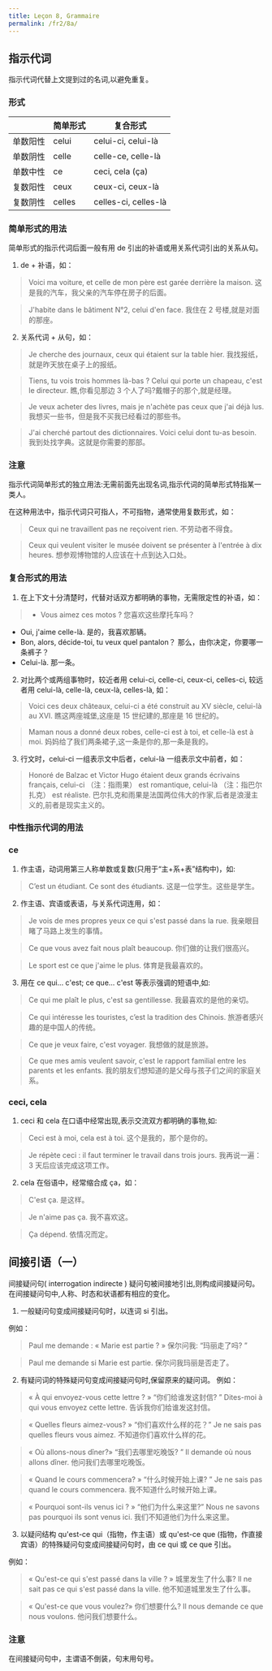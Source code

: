 ```yaml
---
title: Leçon 8, Grammaire
permalink: /fr2/8a/
---
```


## 指示代词

指示代词代替上文提到过的名词,以避免重复。

### 形式

|          | 简单形式 | 复合形式             |
| -------- | -------- | -------------------- |
| 单数阳性 | celui    | celui-ci, celui-là   |
| 单数阴性 | celle    | celle-ce, celle-là   |
| 单数中性 | ce       | ceci, cela (ça)      |
| 复数阳性 | ceux     | ceux-ci, ceux-là     |
| 复数阴性 | celles   | celles-ci, celles-là |

### 简单形式的用法

简单形式的指示代词后面一般有用 de 引出的补语或用关系代词引出的关系从句。

1. de + 补语，如：

> Voici ma voiture, et celle de mon père est garée derrière la maison.
> 这是我的汽车，我父亲的汽车停在房子的后面。

> J'habite dans le bâtiment N°2, celui d'en face.
> 我住在 2 号楼,就是对面的那座。

2. 关系代词 + 从句，如：

> Je cherche des journaux, ceux qui étaient sur la table hier.
> 我找报纸，就是昨天放在桌子上的报纸。

> Tiens, tu vois trois hommes là-bas ? Celui qui porte un chapeau, c'est le directeur.
> 瞧,你看见那边 3 个人了吗?戴帽子的那个,就是经理。

> Je veux acheter des livres, mais je n'achète pas ceux que j'ai déjà lus.
> 我想买一些书，但是我不买我已经看过的那些书。

> J'ai cherché partout des dictionnaires. Voici celui dont tu-as besoin.
> 我到处找字典。这就是你需要的那部。

### 注意

指示代词简单形式的独立用法:无需前面先出现名词,指示代词的简单形式特指某一类人。

在这种用法中，指示代词只可指人，不可指物，通常使用复数形式，如：

> Ceux qui ne travaillent pas ne reçoivent rien.
> 不劳动者不得食。

> Ceux qui veulent visiter le musée doivent se présenter à l'entrée à dix heures.
> 想参观博物馆的人应该在十点到达入口处。

### 复合形式的用法

1. 在上下文十分清楚时，代替对话双方都明确的事物，无需限定性的补语，如：

> - Vous aimez ces motos ?
>   您喜欢这些摩托车吗？

- Oui, j'aime celle-là.
  是的，我喜欢那辆。
- Bon, alors, décide-toi, tu veux quel pantalon？
  那么，由你决定，你要哪一条裤子？
- Celui-là.
  那一条。
  >

2. 对比两个或两组事物时，较近者用 celui-ci, celle-ci, ceux-ci, celles-ci, 较远者用 celui-là, celle-là, ceux-là, celles-là, 如：

> Voici ces deux châteaux, celui-ci a été construit au XV siècle, celui-là au XVI.
> 瞧这两座城堡,这座是 15 世纪建的,那座是 16 世纪的。

> Maman nous a donné deux robes, celle-ci est à toi, et celle-là est à moi.
> 妈妈给了我们两条裙子,这一条是你的,那一条是我的。

3. 行文时，celui-ci 一组表示文中后者，celui-là 一组表示文中前者，如：

> Honoré de Balzac et Victor Hugo étaient deux grands écrivains français, celui-ci （注：指雨果） est romantique, celui-là （注：指巴尔扎克） est réaliste.
> 巴尔扎克和雨果是法国两位伟大的作家,后者是浪漫主义的,前者是现实主义的。

### 中性指示代词的用法

### ce

1. 作主语，动词用第三人称单数或复数(只用于“主+系+表”结构中)，如:

> C’est un étudiant. Ce sont des étudiants.
> 这是一位学生。这些是学生。

2. 作主语、宾语或表语，与关系代词连用，如：

> Je vois de mes propres yeux ce qui s'est passé dans la rue.
> 我亲眼目睹了马路上发生的事情。

> Ce que vous avez fait nous plaît beaucoup.
> 你们做的让我们很高兴。

> Le sport est ce que j'aime le plus.
> 体育是我最喜欢的。

3. 用在 ce qui... c'est; ce que... c'est 等表示强调的短语中,如:

> Ce qui me plaît le plus, c'est sa gentillesse.
> 我最喜欢的是他的亲切。

> Ce qui intéresse les touristes, c’est la tradition des Chinois.
> 旅游者感兴趣的是中国人的传统。

> Ce que je veux faire, c'est voyager.
> 我想做的就是旅游。

> Ce que mes amis veulent savoir, c'est le rapport familial entre les parents et les enfants.
> 我的朋友们想知道的是父母与孩子们之间的家庭关系。

### ceci, cela

1. ceci 和 cela 在口语中经常出现,表示交流双方都明确的事物,如:

> Ceci est à moi, cela est à toi.
> 这个是我的，那个是你的。

> Je répète ceci : il faut terminer le travail dans trois jours.
> 我再说一遍：3 天后应该完成这项工作。

2. cela 在俗语中，经常缩合成 ça，如：

> C'est ça.
> 是这样。

> Je n'aime pas ça.
> 我不喜欢这。

> Ça dépend.
> 依情况而定。

## 间接引语（一）

间接疑问句( interrogation indirecte )
疑问句被间接地引出,则构成间接疑问句。在间接疑问句中,人称、时态和状语都有相应的变化。

1. 一般疑问句变成间接疑问句时，以连词 si 引出。

例如：

> Paul me demande : « Marie est partie ? »
> 保尔问我: “玛丽走了吗? ”

> Paul me demande si Marie est partie.
> 保尔问我玛丽是否走了。

2. 有疑问词的特殊疑问句变成间接疑问句时,保留原来的疑问词。
   例如：

> « À qui envoyez-vous cette lettre ? »
> “你们给谁发这封信? ”
> Dites-moi à qui vous envoyez cette lettre.
> 告诉我你们给谁发这封信。

> « Quelles fleurs aimez-vous? »
> “你们喜欢什么样的花？”
> Je ne sais pas quelles fleurs vous aimez.
> 不知道你们喜欢什么样的花。

> « Où allons-nous dîner?»
> “我们去哪里吃晚饭? ”
> Il demande où nous allons dîner.
> 他问我们去哪里吃晚饭。

> « Quand le cours commencera? »
> “什么时候开始上课? ”
> Je ne sais pas quand le cours commencera.
> 我不知道什么时候开始上课。

> « Pourquoi sont-ils venus ici ? »
> “他们为什么来这里?”
> Nous ne savons pas pourquoi ils sont venus ici.
> 我们不知道他们为什么来这里。

3. 以疑问结构 qu'est-ce qui（指物，作主语）或 qu'est-ce que (指物，作直接宾语）的特殊疑问句变成间接疑问句时，由 ce qui 或 ce que 引出。

例如：

> « Qu'est-ce qui s'est passé dans la ville ? »
> 城里发生了什么事?
> Il ne sait pas ce qui s'est passé dans la ville.
> 他不知道城里发生了什么事。

> « Qu'est-ce que vous voulez?»
> 你们想要什么?
> Il nous demande ce que nous voulons.
> 他问我们想要什么。

### 注意

在间接疑问句中，主谓语不倒装，句末用句号。
